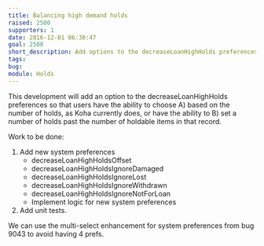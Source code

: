 ```yaml
---
title: Balancing high demand holds
raised: 2500
supporters: 1
date: 2016-12-01 06:30:47
goal: 2500
short_description: Add options to the decreaseLoanHighHolds preferences so that users have the ability to choose A) based on the number of holds, as Koha currently does, or have the ability to B) set a number of holds past the number of holdable items in that record
tags:
bug:
module: Holds
---
```


This development will add an option to the decreaseLoanHighHolds preferences so that users have the ability to choose A) based on the number of holds, as Koha currently does, or have the ability to B) set a number of holds past the number of holdable items in that record.

Work to be done:

1. Add new system preferences
    * decreaseLoanHighHoldsOffset
    * decreaseLoanHighHoldsIgnoreDamaged
    * decreaseLoanHighHoldsIgnoreLost
    * decreaseLoanHighHoldsIgnoreWithdrawn
    * decreaseLoanHighHoldsIgnoreNotForLoan
    * Implement logic for new system preferences
2. Add unit tests.

We can use the multi-select enhancement for system preferences from bug 9043 to avoid having 4 prefs.
